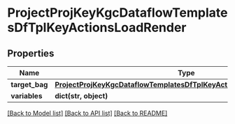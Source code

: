 # ProjectProjKeyKgcDataflowTemplatesDfTplKeyActionsLoadRender

## Properties
Name | Type | Description | Notes
------------ | ------------- | ------------- | -------------
**target_bag** | [**ProjectProjKeyKgcDataflowTemplatesDfTplKeyActionsLoadRenderTargetBag**](ProjectProjKeyKgcDataflowTemplatesDfTplKeyActionsLoadRenderTargetBag.md) |  | 
**variables** | **dict(str, object)** |  | 

[[Back to Model list]](../README.md#documentation-for-models) [[Back to API list]](../README.md#documentation-for-api-endpoints) [[Back to README]](../README.md)


